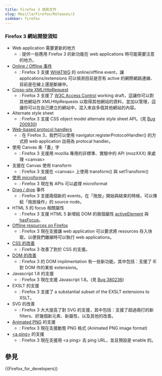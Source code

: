 ```yaml
---
title: Firefox 3 技術文件
slug: Mozilla/Firefox/Releases/3
sidebar: firefox
---
```


### Firefox 3 網站開發須知

- Web application 需要更新的地方
  - : 提供一些應用 Firefox 3 的新功能在 web applications 時可能需要注意的地方。
- [Online / Offline 事件](zh_tw/Firefox_3_Online_and_Offline_Events)
  - : Firefox 3 支援 [WHATWG](http://wiki.whatwg.org/wiki/FAQ#What_is_the_WHATWG.3F) 的 online/offline event，讓 applications/extensions 可以偵測目前是否有 active 的網際網路連線、目前是在線上還是斷線中。
- [Cross-site XMLHttpRequest](zh_tw/Firefox_3_supports_Cross-site_XMLHttpRequest)
  - : Firefox 3 支援了 [W3C Access Control](https://www.w3.org/TR/access-control/) working draft，這讓你可以對其他網站作 XMLHttpRequests 以取得其他網站的資料，並加以管理，這讓你可以在自己建立的網站中，混入來自多個其他網站的內容。
- Alternate style sheet
  - : Firefox 3 支援 CSS object model alternate style sheet API。(見 [Bug 200930](https://bugzilla.mozilla.org/show_bug.cgi?id=200930))
- [Web-based protocol handlers](zh_tw/Firefox_3_Web-based_protocol_handler)
  - : 在 Firefox 3，我們可以使用 navigator.registerProtocolHandler() 的方式把 web application 註冊為 protocal handler。
- 使用 Canvas 來「畫」字
  - : Firefox 3 支援用 mozilla 專用的非標準、實驗中的 API (mozXXX) 來處理 \<canvas>
- 支援在 Canvas 使用 transform
  - : Firefox 3 支援在 \<canvas> 上使用 transform() 與 setTransform()
- [使用 microformat](zh_tw/Firefox_3_Using_Microformat)
  - : Firefox 3 現在有 APIs 可以處理 microformat
- [Drag / drop](zh_tw/Firefox_3_Drag_and_Drop_Events) 事件
  - : Firefox 3 支援兩個新的 events，在「拖放」開始與結束的時候，可以傳給「拖放操作」的 source node。
- HTML 5 的 focus 相關屬性
  - : Firefox 3 支援 HTML 5 新增給 DOM 的兩個屬性 [activeElement](/zh-TW/docs/Web/API/Document/activeElement) 與 [hasFocus](/zh-TW/docs/Web/API/Document/hasFocus)。
- [Offline resources on Firefox](zh_tw/Offline_resources_on_Firefox)
  - : Firefox 3 現在支援讓 web application 可以要求將 resources 存入快取，以便我們離線時可以執行 web applications。
- [CSS 的改善](zh_tw/Firefox_3_CSS_Improvement)
  - : Firefox 3 改善了對於 CSS 的支援。
- [DOM 的改善](zh_tw/Firefox_3_Dom_Improvements)
  - : Firefox 3 的 DOM implimentation 有一些新功能，其中包括：支援了 IE 對 DOM 作的某些 extensions。
- Javascript 1.8 的支援
  - : Firefox 3 現在支援 Javascript 1.8。(見 [Bug 380236](https://bugzilla.mozilla.org/show_bug.cgi?id=380236))
- EXSLT 的支援
  - : Firefox 3 支援了 a substantial subset of the EXSLT extensions to XSLT。
- SVG 的改善
  - : Firefox 3 大大提高了對 SVG 的支援，其中包括：支援了超過兩打的新 filters、好幾個新元素、新屬性，以及其他的改善。
- [Animated PNG](zh_tw/Firefox_3_Animated_PNG_support) 的支援
  - : Firefox 3 現在支援動態 PNG 格式 (Animated PNG image format)
- [\<a ping>](zh_tw/Firefox_3_ping_attribute_support_for_anchor_element) 的支援
  - : Firefox 3 現在支援用 \<a ping> 去 ping URL，並且預設是 enable 的。

## 參見

{{Firefox_for_developers}}
